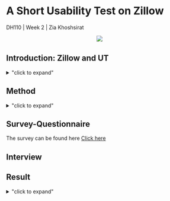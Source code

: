 # A Short Usability Test on Zillow
DH110 | Week 2 | Zia Khoshsirat 

<p align="center">
  <img src="https://github.com/ziiiaz/Week2/blob/main/1%20gif.gif" height = "400px"/>
</p>

## Introduction: Zillow and UT
<details>
<summary>"click to expand"</summary>
  
  Zillow is a notoriously known website for its online real estate marketplace and service, such as Zillow Mortgage, Zillow Advice, and Zestimate. Real estate agents can sell their clients’ properties, buy or rent one for them. Zillow has also made the website usable for all users to perform differnet tasks on the platform, from searching houses in a neighborhood to refinance their property. Searching on Zillow comprises some features that are usually found in other real estate platforms. However, Zillow provides interactive options, such as a 3D tour, commuting estimation, and save the search. 
However, during the heuristic evaluation, I noticed that three tasks could be problematic for (senior) users and beneficial in testing the website’s usability. The target users were those who had heard about Zillow but never used it. With a focus on homepage and search tool, these tasks are as follows: 
> 1. Searching a neighborhood and narrowing down the search: 

In this task, I ask the user to search for Westwood (Los Angeles), then narrow it down to three bedrooms, three bathrooms, with AC, and a 1980-2010 build apartment. 

<p align="center">
  <img src="https://github.com/ziiiaz/Week2/blob/main/3b%203b.gif" height = "400px"/>
</p>

> 2. Find a mortgage calculator from the homepage or search on the website. 

The second task is primarily emphasizing the lack of a search tool for the website. In a minimalistic move, Zillow tried to remove all unnecessary information (tabs, buttons, shapes) and bring attention to its giant city/neighborhood search box.

<p align="center">
  <img src="https://github.com/ziiiaz/Week2/blob/main/coming%20soon.gif" height = "400px"/>
</p>

> 3. Getting the first result back

I found out that if a user Coming soon option from the homepage to narrow down the search result, the default result would not appear even if the user starts over from the homepage.

<p align="center">
  <img src="https://github.com/ziiiaz/Week2/blob/main/calculator.gif" height = "400px"/>
</p>
  
  </details>


## Method

<details>
<summary>"click to expand"</summary>
  
In this test, I used the observation method by recording the test session conducted in the participants’ chosen place where feels more comfortable. The ambiance was friendly. The participant decided to sit on the floor on a soft carpet while doing the test, a usual way for her when she routinely uses her device. The whole session was recorded, except for the part when the moderator (I) asked the background questions that contained identifiable data. The sound, screen, and the participant’s face were recorded. The mouse pointer is red and changes to blue when the participant does click. Due to cultural reasons, the moderator decided to release the interview here while the participant’s face is blurred. Because the recording software was installed on the moderator’s device, the participants had to use the device which was not entirely familiar with its mouse/trackpad. Nevertheless, it does not cause a significant issue, and it is believed that it did not significantly affect the overall result. 

</details>


## Survey-Questionnaire
The survey can be found here [Click here](https://forms.gle/duWhYSFnGzCgVJPC8)

## Interview

## Result


<details>
<summary>"click to expand"</summary>
  
  Like ethnography for an anthropologist, a usability test (UT) provides unique first-hand data about the field (software, website, etc.) where the research is being conducted. In the case of the UT that was conducted on Zillow, I tried to bring the environment closer to the natural everyday conditions of life. As mentioned earlier, the participant did three tasks where she felt comfortable, where she works with her devices on her everyday routine. Before the test started (not recorded), we had a brief conversation about how her day was and everything. When we started the test, I recognized that the trackpad of the test device had a different sensitivity than the participant’s device mouse pad. However, this test was not a big concern as she learned how to use it before doing the task. 
Three tasks were chosen for this test based on the website’s issues for a potential (senior) user. The first task asks to search Westwood on the website and narrow it down to a few criteria to test if the website is accessible for a person who has never used the website; specifically, if a user can go to the advanced search without difficulty. The participants easily did the search and found the result. However, she could not narrow down the result and did not notice that the result was not Westwood in Los Angeles while she has lived in the area for decades. It could be related to the insufficient information I provided during the test by asking her to search for Westwood and not specifying Westwood in Los Angeles. Instead of using the (advance) search tool, participants decided to read houses’ information. I could feel that the participant is worried about her ability to use a website like Zillow. She asked me to stop the recording for a minute and told me she feels she is not good with technology. I realized that I could emphasize more on the instruction, particularly on the section which says this is not testing your ability but how the design work for any user. It was also a cultural matter, keeping the face in front of others and not showing signs of weakness in the presence of someone who is not a family member. A possible solution for this issue would be a cultural-specific questionnaire in which sociocultural matters are considered. For example, the UT team can spend more time before the test with users or the target community to make the environment more familiar and familiar for both users and moderators. 
Besides the main search box for house, Zillow does not provide other search buttons on the homepage to search the website material. In the second task, I thought it would be problematic for a user to find a Mortgage calculator on the website, and the tasks were designed based on the difficulty of finding the calculator or a search tool to look for it. However, the participant found the calculator in a few seconds, which made the other steps unnecessary. It shows that the test design did not consider other scenarios by establishing its base on the presumption that a user would be confused when she finds the website with no other search tool. It demonstrates how heuristic evaluation can affect the UT, as the second task was designed based on the results of heuristic evaluation. 
To wrap up the result, I could personalize the interview and questionnaire by taking different scenarios into account. I also could spend more time with the participants before the test to see how comfortable she is with a device that is not hers. While the latter apparently did not affect the test result, the former observably influenced the outcome. For example, in the first task, Westwood in Los Angeles was assumed as the default search result, and the participant thought the website probably knew it because of her geolocation. 
  
  
  
 </details>

